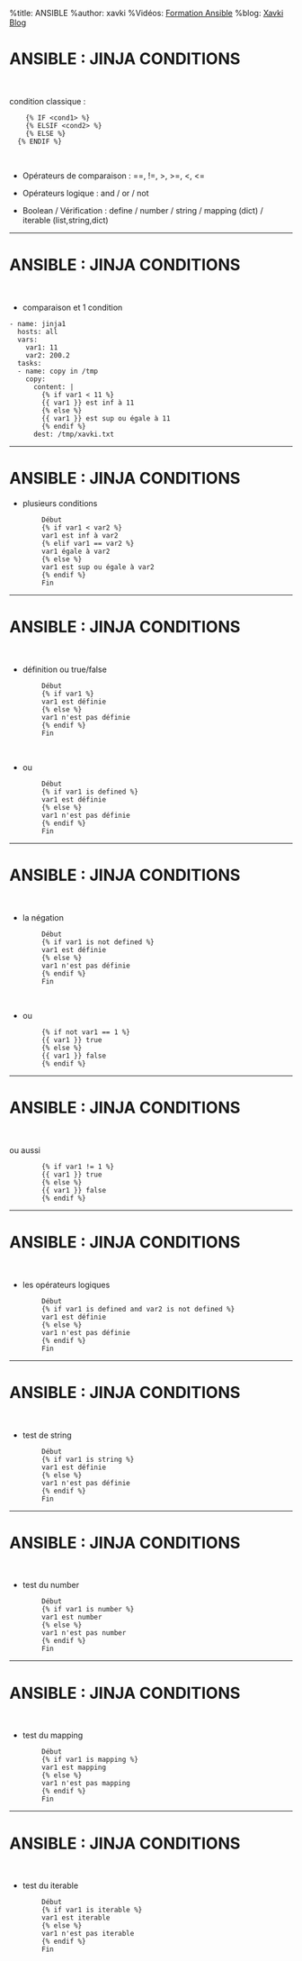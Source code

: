 %title: ANSIBLE
%author: xavki
%Vidéos: [Formation Ansible](https://www.youtube.com/playlist?list=PLn6POgpklwWoCpLKOSw3mXCqbRocnhrh-)
%blog: [Xavki Blog](https://xavki.blog)


# ANSIBLE : JINJA CONDITIONS


<br>

condition classique :

```
	{% IF <cond1> %}
	{% ELSIF <cond2> %}
	{% ELSE %}
  {% ENDIF %}
```

<br>

* Opérateurs de comparaison : ==, !=, >, >=, <, <=

* Opérateurs logique : and / or / not

* Boolean / Vérification : define / number / string / mapping (dict) / iterable (list,string,dict)

----------------------------------------------------------------------------------

# ANSIBLE : JINJA CONDITIONS


<br>

* comparaison et 1 condition

```
- name: jinja1
  hosts: all
  vars:
    var1: 11
    var2: 200.2
  tasks:
  - name: copy in /tmp
    copy:
      content: |
        {% if var1 < 11 %}
        {{ var1 }} est inf à 11
        {% else %}
        {{ var1 }} est sup ou égale à 11
        {% endif %}
      dest: /tmp/xavki.txt
```


----------------------------------------------------------------------------------

# ANSIBLE : JINJA CONDITIONS


* plusieurs conditions

```
        Début
        {% if var1 < var2 %}
        var1 est inf à var2
        {% elif var1 == var2 %}
        var1 égale à var2
        {% else %}
        var1 est sup ou égale à var2
        {% endif %}
        Fin
```

----------------------------------------------------------------------------------

# ANSIBLE : JINJA CONDITIONS

<br>

* définition ou true/false

```
        Début
        {% if var1 %}
        var1 est définie
        {% else %}
        var1 n'est pas définie
        {% endif %}
        Fin
```

<br>

* ou

```
        Début
        {% if var1 is defined %}
        var1 est définie
        {% else %}
        var1 n'est pas définie
        {% endif %}
        Fin
```

----------------------------------------------------------------------------------

# ANSIBLE : JINJA CONDITIONS


<br>

* la négation

```
        Début
        {% if var1 is not defined %}
        var1 est définie
        {% else %}
        var1 n'est pas définie
        {% endif %}
        Fin
```

<br>

* ou 

```
        {% if not var1 == 1 %}
        {{ var1 }} true
        {% else %}
        {{ var1 }} false
        {% endif %}
```

----------------------------------------------------------------------------------

# ANSIBLE : JINJA CONDITIONS

<br>

ou aussi

```
        {% if var1 != 1 %}
        {{ var1 }} true
        {% else %}
        {{ var1 }} false
        {% endif %}
```


----------------------------------------------------------------------------------

# ANSIBLE : JINJA CONDITIONS


<br>

* les opérateurs logiques

```
        Début
        {% if var1 is defined and var2 is not defined %}
        var1 est définie
        {% else %}
        var1 n'est pas définie
        {% endif %}
        Fin
```

----------------------------------------------------------------------------------

# ANSIBLE : JINJA CONDITIONS

<br>

* test de string

```
        Début
        {% if var1 is string %}
        var1 est définie
        {% else %}
        var1 n'est pas définie
        {% endif %}
        Fin
```

----------------------------------------------------------------------------------

# ANSIBLE : JINJA CONDITIONS

<br>

* test du number

```
        Début
        {% if var1 is number %}
        var1 est number
        {% else %}
        var1 n'est pas number
        {% endif %}
        Fin
```

----------------------------------------------------------------------------------

# ANSIBLE : JINJA CONDITIONS

<br>

* test du mapping

```
        Début
        {% if var1 is mapping %}
        var1 est mapping
        {% else %}
        var1 n'est pas mapping
        {% endif %}
        Fin
```

----------------------------------------------------------------------------------

# ANSIBLE : JINJA CONDITIONS

<br>

* test du iterable

```
        Début
        {% if var1 is iterable %}
        var1 est iterable
        {% else %}
        var1 n'est pas iterable
        {% endif %}
        Fin   
```
